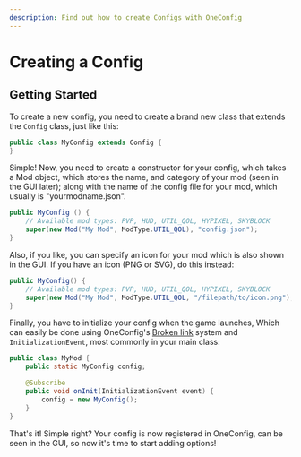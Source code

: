 ```yaml
---
description: Find out how to create Configs with OneConfig
---
```


# Creating a Config

## Getting Started

To create a new config, you need to create a brand new class that extends the `Config` class, just like this:

```java
public class MyConfig extends Config {
}
```

Simple! Now, you need to create a constructor for your config, which takes a Mod object, which stores the name, and category of your mod (seen in the GUI later); along with the name of the config file for your mod, which usually is "yourmodname.json".

```java
public MyConfig () {
    // Available mod types: PVP, HUD, UTIL_QOL, HYPIXEL, SKYBLOCK
    super(new Mod("My Mod", ModType.UTIL_QOL), "config.json");
}
```

Also, if you like, you can specify an icon for your mod which is also shown in the GUI. If you have an icon (PNG or SVG), do this instead:

```java
public MyConfig() {
    // Available mod types: PVP, HUD, UTIL_QOL, HYPIXEL, SKYBLOCK
    super(new Mod("My Mod", ModType.UTIL_QOL, "/filepath/to/icon.png"), "config.json");
}
```



Finally, you have to initialize your config when the game launches, Which can easily be done using OneConfig's [Broken link](broken-reference "mention") system and `InitializationEvent`, most commonly in your main class:

```java
public class MyMod {
    public static MyConfig config;

    @Subscribe
    public void onInit(InitializationEvent event) {
        config = new MyConfig();
    }
}
```

That's it! Simple right? Your config is now registered in OneConfig, can be seen in the GUI, so now it's time to start adding options!
